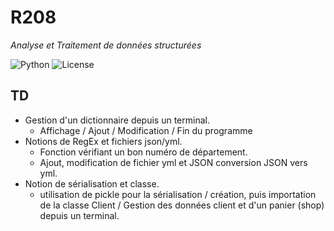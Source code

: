 # R208
_Analyse et Traitement de données structurées_

![Python](https://img.shields.io/badge/Python-3.12-blue)
![License](https://img.shields.io/badge/License-MIT-lightgrey)

## TD
- Gestion d'un dictionnaire depuis un terminal. 
  - Affichage / Ajout / Modification / Fin du programme 
- Notions de RegEx et fichiers json/yml. 
  - Fonction vérifiant un bon numéro de département.
  - Ajout, modification de fichier yml et JSON conversion JSON vers yml.
- Notion de sérialisation et classe.
  - utilisation de pickle pour la sérialisation / création, puis importation de la classe Client / Gestion des données client et d'un panier (shop) depuis un terminal.
